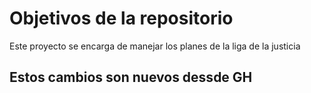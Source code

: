 # Objetivos de la repositorio

Este proyecto se encarga de manejar los planes de la liga de la justicia


## Estos cambios son nuevos dessde GH
